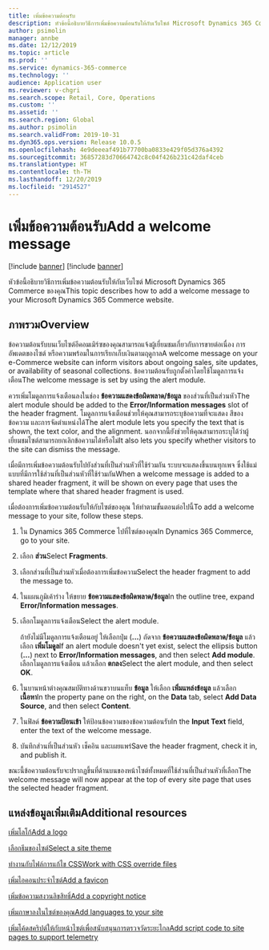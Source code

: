 ```yaml
---
title: เพิ่มข้อความต้อนรับ
description: หัวข้อนี้อธิบายวิธีการเพิ่มข้อความต้อนรับให้กับเว็บไซต์ Microsoft Dynamics 365 Commerce ของคุณ
author: psimolin
manager: annbe
ms.date: 12/12/2019
ms.topic: article
ms.prod: ''
ms.service: dynamics-365-commerce
ms.technology: ''
audience: Application user
ms.reviewer: v-chgri
ms.search.scope: Retail, Core, Operations
ms.custom: ''
ms.assetid: ''
ms.search.region: Global
ms.author: psimolin
ms.search.validFrom: 2019-10-31
ms.dyn365.ops.version: Release 10.0.5
ms.openlocfilehash: 4e9deeeaf491b77700ba0833e429f05d376a4392
ms.sourcegitcommit: 36857283d70664742c8c04f426b231c42daf4ceb
ms.translationtype: HT
ms.contentlocale: th-TH
ms.lasthandoff: 12/20/2019
ms.locfileid: "2914527"
---
```

# <a name="add-a-welcome-message"></a><span data-ttu-id="b68dd-103">เพิ่มข้อความต้อนรับ</span><span class="sxs-lookup"><span data-stu-id="b68dd-103">Add a welcome message</span></span>

[!include [banner](includes/preview-banner.md)]
[!include [banner](includes/banner.md)]

<span data-ttu-id="b68dd-104">หัวข้อนี้อธิบายวิธีการเพิ่มข้อความต้อนรับให้กับเว็บไซต์ Microsoft Dynamics 365 Commerce ของคุณ</span><span class="sxs-lookup"><span data-stu-id="b68dd-104">This topic describes how to add a welcome message to your Microsoft Dynamics 365 Commerce website.</span></span>

## <a name="overview"></a><span data-ttu-id="b68dd-105">ภาพรวม</span><span class="sxs-lookup"><span data-stu-id="b68dd-105">Overview</span></span>

<span data-ttu-id="b68dd-106">ข้อความต้อนรับบนเว็บไซต์อีคอมเมิร์ซของคุณสามารถแจ้งผู้เยี่ยมชมเกี่ยวกับการขายต่อเนื่อง การอัพเดตของไซต์ หรือความพร้อมในการเรียกเก็บเงินตามฤดูกาล</span><span class="sxs-lookup"><span data-stu-id="b68dd-106">A welcome message on your e-Commerce website can inform visitors about ongoing sales, site updates, or availability of seasonal collections.</span></span> <span data-ttu-id="b68dd-107">ข้อความต้อนรับถูกตั้งค่าโดยใช้โมดูลการแจ้งเตือน</span><span class="sxs-lookup"><span data-stu-id="b68dd-107">The welcome message is set by using the alert module.</span></span>

<span data-ttu-id="b68dd-108">ควรเพิ่มโมดูลการแจ้งเตือนลงในช่อง **ข้อความแสดงข้อผิดพลาด/ข้อมูล** ของส่วนที่เป็นส่วนหัว</span><span class="sxs-lookup"><span data-stu-id="b68dd-108">The alert module should be added to the **Error/Information messages** slot of the header fragment.</span></span> <span data-ttu-id="b68dd-109">โมดูลการแจ้งเตือนช่วยให้คุณสามารถระบุข้อความที่จะแสดง สีของข้อความ และการจัดตำแหน่งได้</span><span class="sxs-lookup"><span data-stu-id="b68dd-109">The alert module lets you specify the text that is shown, the text color, and the alignment.</span></span> <span data-ttu-id="b68dd-110">นอกจากนี้ยังช่วยให้คุณสามารถระบุได้ว่าผู้เยี่ยมชมไซต์สามารถยกเลิกข้อความได้หรือไม่</span><span class="sxs-lookup"><span data-stu-id="b68dd-110">It also lets you specify whether visitors to the site can dismiss the message.</span></span>

<span data-ttu-id="b68dd-111">เมื่อมีการเพิ่มข้อความต้อนรับไปยังส่วนที่เป็นส่วนหัวที่ใช้ร่วมกัน ระบบจะแสดงขึ้นบนทุกเพจ ซึ่งใช้แม่แบบที่มีการใช้ส่วนที่เป็นส่วนหัวที่ใช้ร่วมกัน</span><span class="sxs-lookup"><span data-stu-id="b68dd-111">When a welcome message is added to a shared header fragment, it will be shown on every page that uses the template where that shared header fragment is used.</span></span>

<span data-ttu-id="b68dd-112">เมื่อต้องการเพิ่มข้อความต้อนรับให้กับไซต์ของคุณ ให้ทำตามขั้นตอนต่อไปนี้</span><span class="sxs-lookup"><span data-stu-id="b68dd-112">To add a welcome message to your site, follow these steps.</span></span>

1. <span data-ttu-id="b68dd-113">ใน Dynamics 365 Commerce ไปที่ไซต์ของคุณ</span><span class="sxs-lookup"><span data-stu-id="b68dd-113">In Dynamics 365 Commerce, go to your site.</span></span>
1. <span data-ttu-id="b68dd-114">เลือก **ส่วน**</span><span class="sxs-lookup"><span data-stu-id="b68dd-114">Select **Fragments**.</span></span>
1. <span data-ttu-id="b68dd-115">เลือกส่วนที่เป็นส่วนหัวเมื่อต้องการเพิ่มข้อความ</span><span class="sxs-lookup"><span data-stu-id="b68dd-115">Select the header fragment to add the message to.</span></span>
1. <span data-ttu-id="b68dd-116">ในแผนภูมิเค้าร่าง ให้ขยาย **ข้อความแสดงข้อผิดพลาด/ข้อมูล**</span><span class="sxs-lookup"><span data-stu-id="b68dd-116">In the outline tree, expand **Error/Information messages**.</span></span>
1. <span data-ttu-id="b68dd-117">เลือกโมดูลการแจ้งเตือน</span><span class="sxs-lookup"><span data-stu-id="b68dd-117">Select the alert module.</span></span>

    <span data-ttu-id="b68dd-118">ถ้ายังไม่มีโมดูลการแจ้งเตือนอยู่ ให้เลือกปุ่ม (**...**) ถัดจาก **ข้อความแสดงข้อผิดพลาด/ข้อมูล** แล้วเลือก **เพิ่มโมดูล**</span><span class="sxs-lookup"><span data-stu-id="b68dd-118">If an alert module doesn't yet exist, select the ellipsis button (**...**) next to **Error/Information messages**, and then select **Add module**.</span></span> <span data-ttu-id="b68dd-119">เลือกโมดูลการแจ้งเตือน แล้วเลือก **ตกลง**</span><span class="sxs-lookup"><span data-stu-id="b68dd-119">Select the alert module, and then select **OK**.</span></span>

1. <span data-ttu-id="b68dd-120">ในบานหน้าต่างคุณสมบัติทางด้านขวาบนแท็บ **ข้อมูล** ให้เลือก **เพิ่มแหล่งข้อมูล** แล้วเลือก **เนื้อหา**</span><span class="sxs-lookup"><span data-stu-id="b68dd-120">In the property pane on the right, on the **Data** tab, select **Add Data Source**, and then select **Content**.</span></span>
1. <span data-ttu-id="b68dd-121">ในฟิลด์ **ข้อความป้อนเข้า** ให้ป้อนข้อความของข้อความต้อนรับ</span><span class="sxs-lookup"><span data-stu-id="b68dd-121">In the **Input Text** field, enter the text of the welcome message.</span></span>
1. <span data-ttu-id="b68dd-122">บันทึกส่วนที่เป็นส่วนหัว เช็คอิน และเผยแพร่</span><span class="sxs-lookup"><span data-stu-id="b68dd-122">Save the header fragment, check it in, and publish it.</span></span>

<span data-ttu-id="b68dd-123">ขณะนี้ข้อความต้อนรับจะปรากฏขึ้นที่ด้านบนของหน้าไซต์ทั้งหมดที่ใช้ส่วนที่เป็นส่วนหัวที่เลือก</span><span class="sxs-lookup"><span data-stu-id="b68dd-123">The welcome message will now appear at the top of every site page that uses the selected header fragment.</span></span>

## <a name="additional-resources"></a><span data-ttu-id="b68dd-124">แหล่งข้อมูลเพิ่มเติม</span><span class="sxs-lookup"><span data-stu-id="b68dd-124">Additional resources</span></span>

[<span data-ttu-id="b68dd-125">เพิ่มโลโก้</span><span class="sxs-lookup"><span data-stu-id="b68dd-125">Add a logo</span></span>](add-logo.md)

[<span data-ttu-id="b68dd-126">เลือกธีมของไซต์</span><span class="sxs-lookup"><span data-stu-id="b68dd-126">Select a site theme</span></span>](select-site-theme.md)

[<span data-ttu-id="b68dd-127">ทำงานกับไฟล์การแก้ไข CSS</span><span class="sxs-lookup"><span data-stu-id="b68dd-127">Work with CSS override files</span></span>](css-override-files.md)

[<span data-ttu-id="b68dd-128">เพิ่มไอคอนประจำไซต์</span><span class="sxs-lookup"><span data-stu-id="b68dd-128">Add a favicon</span></span>](add-favicon.md)

[<span data-ttu-id="b68dd-129">เพิ่มข้อความสงวนลิขสิทธิ์</span><span class="sxs-lookup"><span data-stu-id="b68dd-129">Add a copyright notice</span></span>](add-copyright-notice.md)

[<span data-ttu-id="b68dd-130">เพิ่มภาษาลงในไซต์ของคุณ</span><span class="sxs-lookup"><span data-stu-id="b68dd-130">Add languages to your site</span></span>](add-languages-to-site.md)

[<span data-ttu-id="b68dd-131">เพิ่มโค้ดสคริปต์ให้กับหน้าไซต์เพื่อสนับสนุนการตรวจวัดระยะไกล</span><span class="sxs-lookup"><span data-stu-id="b68dd-131">Add script code to site pages to support telemetry</span></span>](add-telemetry.md)

